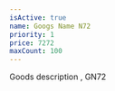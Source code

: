 ```yaml
---
isActive: true
name: Googs Name N72
priority: 1
price: 7272
maxCount: 100
---
```


Goods description , GN72